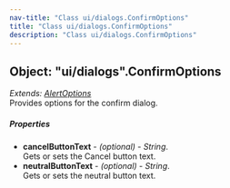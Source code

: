 ```yaml
---
nav-title: "Class ui/dialogs.ConfirmOptions"
title: "Class ui/dialogs.ConfirmOptions"
description: "Class ui/dialogs.ConfirmOptions"
---
```

## Object: "ui/dialogs".ConfirmOptions  
_Extends:_ [_AlertOptions_](../../ui/dialogs/AlertOptions.md)  
Provides options for the confirm dialog.

##### Properties
 - **cancelButtonText** - _(optional)_ - _String_.    
  Gets or sets the Cancel button text.
 - **neutralButtonText** - _(optional)_ - _String_.    
  Gets or sets the neutral button text.